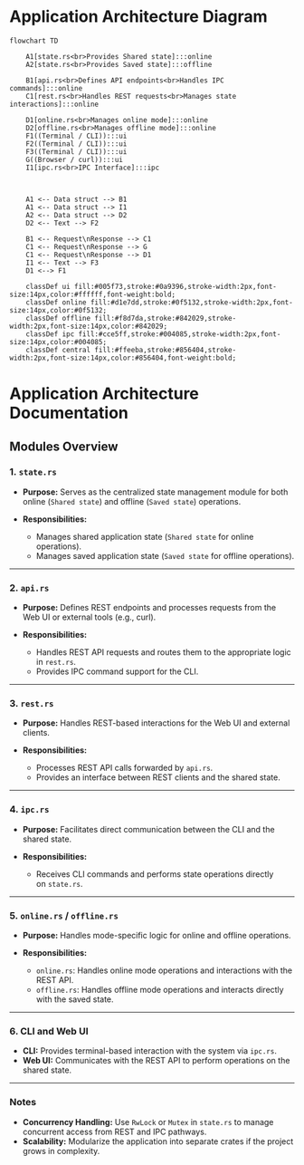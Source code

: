 # Application Architecture Diagram

```mermaid
flowchart TD

    A1[state.rs<br>Provides Shared state]:::online
    A2[state.rs<br>Provides Saved state]:::offline

    B1[api.rs<br>Defines API endpoints<br>Handles IPC commands]:::online
    C1[rest.rs<br>Handles REST requests<br>Manages state interactions]:::online

    D1[online.rs<br>Manages online mode]:::online
    D2[offline.rs<br>Manages offline mode]:::online
    F1((Terminal / CLI)):::ui
    F2((Terminal / CLI)):::ui
    F3((Terminal / CLI)):::ui
    G((Browser / curl)):::ui
    I1[ipc.rs<br>IPC Interface]:::ipc



    A1 <-- Data struct --> B1
    A1 <-- Data struct --> I1
    A2 <-- Data struct --> D2
    D2 <-- Text --> F2

    B1 <-- Request\nResponse --> C1
    C1 <-- Request\nResponse --> G
    C1 <-- Request\nResponse --> D1
    I1 <-- Text --> F3
    D1 <--> F1

    classDef ui fill:#005f73,stroke:#0a9396,stroke-width:2px,font-size:14px,color:#ffffff,font-weight:bold;
    classDef online fill:#d1e7dd,stroke:#0f5132,stroke-width:2px,font-size:14px,color:#0f5132;
    classDef offline fill:#f8d7da,stroke:#842029,stroke-width:2px,font-size:14px,color:#842029;
    classDef ipc fill:#cce5ff,stroke:#004085,stroke-width:2px,font-size:14px,color:#004085;
    classDef central fill:#ffeeba,stroke:#856404,stroke-width:2px,font-size:14px,color:#856404,font-weight:bold;
```

# Application Architecture Documentation
## Modules Overview

### 1. `state.rs`

- **Purpose:**
    Serves as the centralized state management module for both online (`Shared state`) and offline (`Saved state`) operations.

- **Responsibilities:**

    - Manages shared application state (`Shared state` for online operations).
    - Manages saved application state (`Saved state` for offline operations).

---
### 2. `api.rs`

- **Purpose:**
    Defines REST endpoints and processes requests from the Web UI or external tools (e.g., curl).

- **Responsibilities:**

    - Handles REST API requests and routes them to the appropriate logic in `rest.rs`.
    - Provides IPC command support for the CLI.

---
### 3. `rest.rs`

- **Purpose:**
    Handles REST-based interactions for the Web UI and external clients.

- **Responsibilities:**

    - Processes REST API calls forwarded by `api.rs`.
    - Provides an interface between REST clients and the shared state.

---
### 4. `ipc.rs`

- **Purpose:**
    Facilitates direct communication between the CLI and the shared state.

- **Responsibilities:**

    - Receives CLI commands and performs state operations directly on `state.rs`.

---

### 5. `online.rs` / `offline.rs`

- **Purpose:**
    Handles mode-specific logic for online and offline operations.

- **Responsibilities:**

    - `online.rs`: Handles online mode operations and interactions with the REST API.
    - `offline.rs`: Handles offline mode operations and interacts directly with the saved state.

---

### 6. CLI and Web UI

- **CLI:**
    Provides terminal-based interaction with the system via `ipc.rs`.
- **Web UI:**
    Communicates with the REST API to perform operations on the shared state.

---

### Notes

- **Concurrency Handling:**
    Use `RwLock` or `Mutex` in `state.rs` to manage concurrent access from REST and IPC pathways.
- **Scalability:**
    Modularize the application into separate crates if the project grows in complexity.
